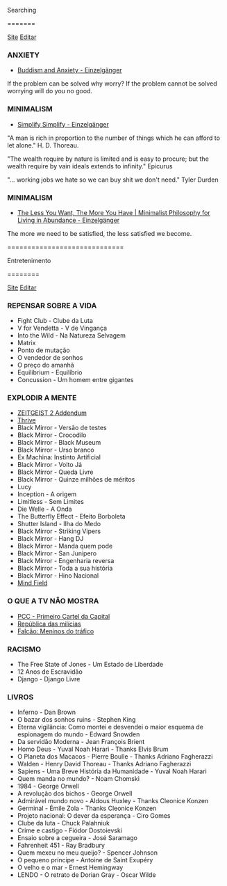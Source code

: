 Searching

=======

[Site](https://alanhelfer.github.io/searching/) [Editar](https://github.com/alanhelfer/searching/edit/gh-pages/index.md) 

### ANXIETY
* [Buddism and Anxiety - Einzelgänger](https://www.youtube.com/watch?v=nk-6N1nuTwU&list=PLDVYjnosumiAiRjQVHKohfEomy1d-_klI&index=2)
<p> If the problem can be solved why worry? If the problem cannot be solved worrying will do you no good.</p>


### MINIMALISM
* [Simplify Simplify - Einzelgänger](https://www.youtube.com/watch?v=vPBlDD_8WNE)
<p> "A man is rich in proportion to the number of things which he can afford to let alone." H. D. Thoreau. </p>
<p> "The wealth require by nature is limited and is easy to procure; but the wealth require by vain ideals extends to infinity." Epicurus </p>
<p> "... working jobs we hate so we can buy shit we don't need." Tyler Durden <p/>


### MINIMALISM
* [The Less You Want, The More You Have | Minimalist Philosophy for Living in Abundance - Einzelgänger]()
<p> The more we need to be satisfied, the less satisfied we become. <p/>


=============================

Entretenimento

========


[Site](https://alanhelfer.github.io/entretenimento/) [Editar](https://github.com/alanhelfer/entretenimento/edit/gh-pages/index.md)

### REPENSAR SOBRE A VIDA
* Fight Club - Clube da Luta
* V for Vendetta - V de Vingança
* Into the Wild - Na Natureza Selvagem
* Matrix
* Ponto de mutação
* O vendedor de sonhos
* O preço do amanhã
* Equilibrium - Equilíbrio
* Concussion - Um homem entre gigantes

### EXPLODIR A MENTE
* [ZEITGEIST 2 Addendum](https://youtu.be/Z71lo_OeD34?t=405)
* [Thrive](https://youtu.be/40f6aURncZo?t=2595)
* Black Mirror - Versão de testes
* Black Mirror - Crocodilo
* Black Mirror - Black Museum
* Black Mirror - Urso branco
* Ex Machina: Instinto Artificial
* Black Mirror - Volto Já
* Black Mirror - Queda Livre
* Black Mirror - Quinze milhões de méritos
* Lucy
* Inception - A origem
* Limitless - Sem Limites
* Die Welle - A Onda
* The Butterfly Effect - Efeito Borboleta
* Shutter Island - Ilha do Medo
* Black Mirror - Striking Vipers
* Black Mirror - Hang DJ
* Black Mirror - Manda quem pode
* Black Mirror - San Junipero
* Black Mirror - Engenharia reversa
* Black Mirror - Toda a sua história
* Black Mirror - Hino Nacional
* [Mind Field](https://www.youtube.com/watch?v=iqKdEhx-dD4&list=PL-D2eb2vBV7LzsXkzeinc7v1eZ-22AaCs)

### O QUE A TV NÃO MOSTRA
* [PCC - Primeiro Cartel da Capital](https://www.youtube.com/watch?v=ZJ1odbHDWPU&list=PLWgivY7fJz-cNFM4m-2BKFsImcam45u4l&index=3)
* [República das milícias](https://open.spotify.com/show/6rOkNLT6HOZLD4syOMKZxv)
* [Falcão: Meninos do tráfico](https://www.youtube.com/watch?v=B-s2SDi3rkY)

### RACISMO
* The Free State of Jones - Um Estado de Liberdade
* 12 Anos de Escravidão
* Django - Django Livre

### LIVROS
* Inferno - Dan Brown
* O bazar dos sonhos ruins - Stephen King
* Eterna vigilância: Como montei e desvendei o maior esquema de espionagem do mundo - Edward Snowden
* Da servidão Moderna - Jean François Brient
* Homo Deus - Yuval Noah Harari - Thanks Elvis Brum
* O Planeta dos Macacos - Pierre Boulle - Thanks Adriano Fagherazzi
* Walden - Henry David Thoreau - Thanks Adriano Fagherazzi
* Sapiens - Uma Breve História da Humanidade - Yuval Noah Harari
* Quem manda no mundo? - Noam Chomski
* 1984 - George Orwell
* A revolução dos bichos - George Orwell
* Admirável mundo novo - Aldous Huxley - Thanks Cleonice Konzen
* Germinal - Émile Zola - Thanks Cleonice Konzen
* Projeto nacional: O dever da esperança  - Ciro Gomes
* Clube da luta - Chuck Palahniuk
* Crime e castigo - Fiódor Dostoievski
* Ensaio sobre a cegueira - José Saramago
* Fahrenheit 451 - Ray Bradbury
* Quem mexeu no meu queijo? - Spencer Johnson
* O pequeno príncipe - Antoine de Saint Exupéry
* O velho e o mar - Ernest Hemingway
* LENDO - O retrato de Dorian Gray - Oscar Wilde
